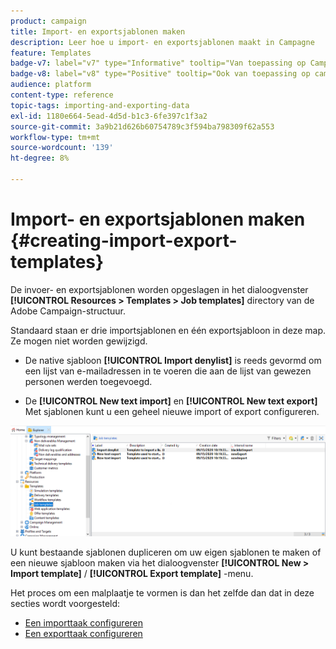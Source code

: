 ```yaml
---
product: campaign
title: Import- en exportsjablonen maken
description: Leer hoe u import- en exportsjablonen maakt in Campagne
feature: Templates
badge-v7: label="v7" type="Informative" tooltip="Van toepassing op Campaign Classic v7"
badge-v8: label="v8" type="Positive" tooltip="Ook van toepassing op campagne v8"
audience: platform
content-type: reference
topic-tags: importing-and-exporting-data
exl-id: 1180e664-5ead-4d5d-b1c3-6fe397c1f3a2
source-git-commit: 3a9b21d626b60754789c3f594ba798309f62a553
workflow-type: tm+mt
source-wordcount: '139'
ht-degree: 8%

---
```


# Import- en exportsjablonen maken {#creating-import-export-templates}



De invoer- en exportsjablonen worden opgeslagen in het dialoogvenster **[!UICONTROL Resources > Templates > Job templates]** directory van de Adobe Campaign-structuur.

Standaard staan er drie importsjablonen en één exportsjabloon in deze map. Ze mogen niet worden gewijzigd.

* De native sjabloon **[!UICONTROL Import denylist]** is reeds gevormd om een lijst van e-mailadressen in te voeren die aan de lijst van gewezen personen werden toegevoegd.

* De **[!UICONTROL New text import]** en **[!UICONTROL New text export]** Met sjablonen kunt u een geheel nieuwe import of export configureren.

![](assets/s_ncs_user_export_wizard_template_create.png)

U kunt bestaande sjablonen dupliceren om uw eigen sjablonen te maken of een nieuwe sjabloon maken via het dialoogvenster **[!UICONTROL New > Import template]** / **[!UICONTROL Export template]** -menu.

Het proces om een malplaatje te vormen is dan het zelfde dan dat in deze secties wordt voorgesteld:

* [Een importtaak configureren](../../platform/using/executing-import-jobs.md)
* [Een exporttaak configureren](../../platform/using/executing-export-jobs.md)
